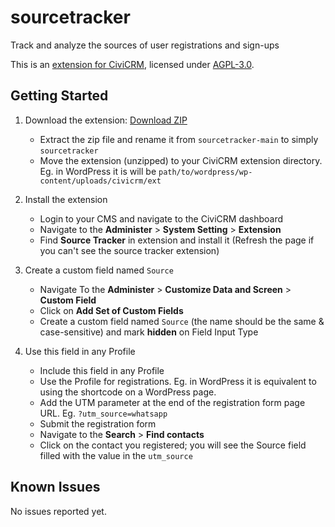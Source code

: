 # sourcetracker
Track and analyze the sources of user registrations and sign-ups

This is an [extension for CiviCRM](https://docs.civicrm.org/sysadmin/en/latest/customize/extensions/), licensed under [AGPL-3.0](LICENSE.txt).

## Getting Started

1. Download the extension: [Download ZIP](https://github.com/pokhiii/sourcetracker/archive/refs/heads/main.zip)
    - Extract the zip file and rename it from `sourcetracker-main` to simply `sourcetracker`
    - Move the extension (unzipped) to your CiviCRM extension directory. Eg. in WordPress it is will be `path/to/wordpress/wp-content/uploads/civicrm/ext`
2. Install the extension
    - Login to your CMS and navigate to the CiviCRM dashboard
    - Navigate to the **Administer** > **System Setting** > **Extension**
    - Find **Source Tracker** in extension and install it (Refresh the page if you can't see the source tracker extension)
3. Create a custom field named `Source`
    - Navigate To the **Administer** > **Customize Data and Screen** > **Custom Field**
    - Click on **Add Set of Custom Fields**
    - Create a custom field named `Source` (the name should be the same & case-sensitive) and mark **hidden** on Field Input Type
	
4. Use this field in any Profile
   - Include this field in any Profile
   - Use the Profile for registrations. Eg. in WordPress it is equivalent to using the shortcode on a WordPress page.
   - Add the UTM parameter at the end of the registration form page URL. Eg. `?utm_source=whatsapp`
   - Submit the registration form
   - Navigate to the **Search** > **Find contacts**
   - Click on the contact you registered; you will see the Source field filled with the value in the `utm_source`

## Known Issues

No issues reported yet.
